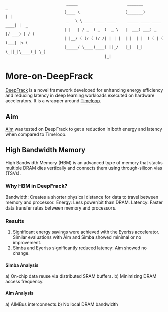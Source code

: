                                _____                      _______               _     
                              (____ \                    (_______)             | |    
                               _   \ \ ____ ____ ____     _____ ____ ____  ____| |  _ 
                              | |   | / _  ) _  )  _ \   |  ___) ___) _  |/ ___) | / )
                              | |__/ ( (/ ( (/ /| | | |  | |  | |  ( ( | ( (___| |< ( 
                              |_____/ \____)____) ||_/   |_|  |_|   \_||_|\____)_| \_)
                                                |_|
                                   
# More-on-DeepFrack

[DeepFrack](https://github.com/PechimuthuMithil/DeepFrack/tree/main?tab=readme-ov-file) is a novel framework developed for enhancing energy efficiency and reducing latency in deep learning workloads executed on hardware accelerators. It is a wrapper around [Timeloop](https://timeloop.csail.mit.edu/). 

## Aim

[Aim](https://ieeexplore.ieee.org/document/9251855) was tested on DeepFrack to get a reduction in both energy and latency when compared to Timeloop.

## High Bandwidth Memory

High Bandwidth Memory (HBM) is an advanced type of memory that stacks multiple DRAM dies vertically and connects them using through-silicon vias (TSVs). 

### Why HBM in DeepFrack?
Bandwidth: Creates a shorter physical distance for data to travel between memory and processor. 
Energy: Less power/bit than DRAM.
Latency: Faster data transfer rates between memory and processors.

### Results

1) Significant energy savings were achieved with the Eyeriss accelerator. Similar evaluations with Aim and Simba showed minimal or no improvement.
2) Simba and Eyeriss significantly reduced latency. Aim showed no change.

#### Simba Analysis

a) On-chip data reuse via distributed SRAM buffers.
b) Minimizing DRAM access frequency.

#### Aim Analysis

a) AIMBus interconnects 
b) No local DRAM bandwidth 





